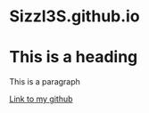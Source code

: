 # Sizzl3S.github.io

<html>
  
<body>
  
<h1>This is a heading</h1>
<p>This is a paragraph</p>
<a href="github.com/Sizzl3S">Link to my github</a>

</body>

</html>

